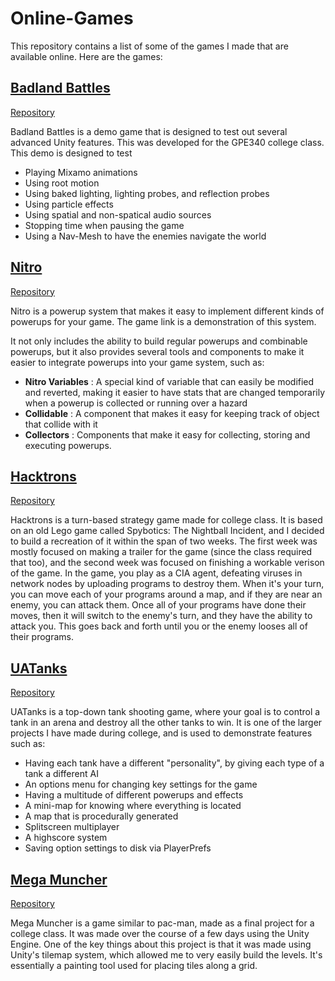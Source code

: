 # Online-Games

This repository contains a list of some of the games I made that are available online. Here are the games:

## [Badland Battles](https://nickc01.github.io/Online-Games/Badland%20Battles/)

[Repository](https://github.com/nickc01/Badland-Battles)

Badland Battles is a demo game that is designed to test out several advanced Unity features. This was developed for the GPE340 college class. This demo is designed to test

* Playing Mixamo animations
* Using root motion
* Using baked lighting, lighting probes, and reflection probes
* Using particle effects
* Using spatial and non-spatical audio sources
* Stopping time when pausing the game
* Using a Nav-Mesh to have the enemies navigate the world

## [Nitro](https://nickc01.github.io/Online-Games/Nitro/)

[Repository](https://github.com/nickc01/Nitro)

Nitro is a powerup system that makes it easy to implement different kinds of powerups for your game. The game link is a demonstration of this system.

It not only includes the ability to build regular powerups and combinable powerups, but it also provides several tools and components to make it easier to integrate powerups into your game system, such as:

- **Nitro Variables** : A special kind of variable that can easily be modified and reverted, making it easier to have stats that are changed temporarily when a powerup is collected or running over a hazard
- **Collidable** : A component that makes it easy for keeping track of object that collide with it
- **Collectors** : Components that make it easy for collecting, storing and executing powerups.

## [Hacktrons](https://nickc01.github.io/Online-Games/Hacktrons/)

[Repository](https://github.com/nickc01/Hacktrons)

Hacktrons is a turn-based strategy game made for college class. It is based on an old Lego game called Spybotics: The Nightball Incident, and I decided to build a recreation of it within the span of two weeks. The first week was mostly focused on making a trailer for the game (since the class required that too), and the second week was focused on finishing a workable verison of the game. In the game, you play as a CIA agent, defeating viruses in network nodes by uploading programs to destroy them. When it's your turn, you can move each of your programs around a map, and if they are near an enemy, you can attack them. Once all of your programs have done their moves, then it will switch to the enemy's turn, and they have the ability to attack you. This goes back and forth until you or the enemy looses all of their programs.

## [UATanks](https://nickc01.github.io/Online-Games/UATanks/)

[Repository](https://github.com/nickc01/UATanks)

UATanks is a top-down tank shooting game, where your goal is to control a tank in an arena and destroy all the other tanks to win. It is one of the larger projects I have made during college, and is used to demonstrate features such as:
- Having each tank have a different "personality", by giving each type of a tank a different AI
- An options menu for changing key settings for the game
- Having a multitude of different powerups and effects
- A mini-map for knowing where everything is located
- A map that is procedurally generated
- Splitscreen multiplayer
- A highscore system
- Saving option settings to disk via PlayerPrefs

## [Mega Muncher](https://nickc01.github.io/Online-Games/Mega%20Muncher/)

[Repository](https://github.com/nickc01/Mega-Muncher)

Mega Muncher is a game similar to pac-man, made as a final project for a college class. It was made over the course of a few days using the Unity Engine. One of the key things about this project is that it was made using Unity's tilemap system, which allowed me to very easily build the levels. It's essentially a painting tool used for placing tiles along a grid.
